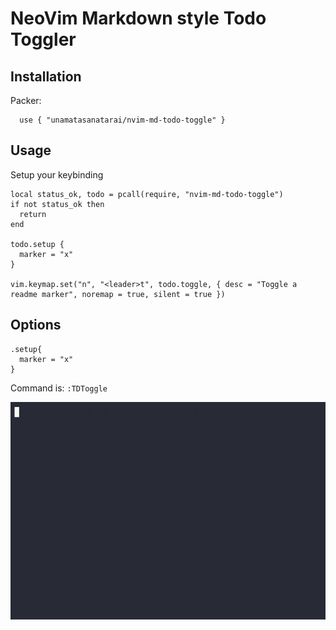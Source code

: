 # NeoVim Markdown style Todo Toggler

## Installation

Packer:
```
  use { "unamatasanatarai/nvim-md-todo-toggle" }
```



## Usage

Setup your keybinding

```
local status_ok, todo = pcall(require, "nvim-md-todo-toggle")
if not status_ok then
  return
end

todo.setup {
  marker = "x"
}

vim.keymap.set("n", "<leader>t", todo.toggle, { desc = "Toggle a readme marker", noremap = true, silent = true })
```

## Options

```
.setup{
  marker = "x"
}
```

Command is: `:TDToggle`

![Nvim Todo Markdown Toggler in action](toggler.gif)
